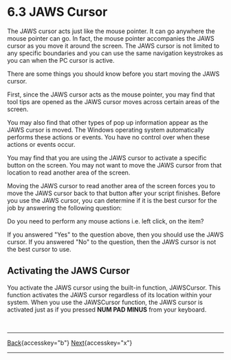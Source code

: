 # 6.3 JAWS Cursor

The JAWS cursor acts just like the mouse pointer. It can go anywhere the
mouse pointer can go. In fact, the mouse pointer accompanies the JAWS
cursor as you move it around the screen. The JAWS cursor is not limited
to any specific boundaries and you can use the same navigation
keystrokes as you can when the PC cursor is active.

There are some things you should know before you start moving the JAWS
cursor.

First, since the JAWS cursor acts as the mouse pointer, you may find
that tool tips are opened as the JAWS cursor moves across certain areas
of the screen.

You may also find that other types of pop up information appear as the
JAWS cursor is moved. The Windows operating system automatically
performs these actions or events. You have no control over when these
actions or events occur.

You may find that you are using the JAWS cursor to activate a specific
button on the screen. You may not want to move the JAWS cursor from that
location to read another area of the screen.

Moving the JAWS cursor to read another area of the screen forces you to
move the JAWS cursor back to that button after your script finishes.
Before you use the JAWS cursor, you can determine if it is the best
cursor for the job by answering the following question:

Do you need to perform any mouse actions i.e. left click, on the item?

If you answered \"Yes\" to the question above, then you should use the
JAWS cursor. If you answered \"No\" to the question, then the JAWS
cursor is not the best cursor to use.

## Activating the JAWS Cursor

You activate the JAWS cursor using the built-in function, JAWSCursor.
This function activates the JAWS cursor regardless of its location
within your system. When you use the JAWSCursor function, the JAWS
cursor is activated just as if you pressed **NUM PAD MINUS** from your
keyboard.

 

  ---------------------------------------------------------- -- -------------------------------------------------
  [Back](javascript:window.history.go(-1);){accesskey="b"}      [Next](06-4_InvisibleCursor.htm){accesskey="x"}
  ---------------------------------------------------------- -- -------------------------------------------------
